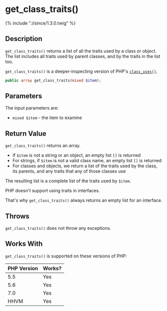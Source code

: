 # get_class_traits()

{% include ".i/since/1.3.0.twig" %}

## Description

`get_class_traits()` returns a list of all the traits used by a class or object. The list includes all traits used by parent classes, and by the traits in the list too.

`get_class_traits()` is a deeper-inspecting version of PHP's [`class_uses()`](http://php.net/manual/en/function.class-uses.php).

```php
public array get_class_traits(mixed $item);
```

## Parameters

The input parameters are:

- `mixed $item` - the item to examine

## Return Value

`get_class_traits()` returns an array.

* If `$item` is not a string or an object, an empty list `[]` is returned
* For strings, if `$item` is not a valid class name, an empty list `[]` is returned
* For classes and objects, we return a list of the traits used by the class, its parents, and any traits that any of those classes use

The resulting list is a complete list of the traits used by `$item`.

<div class="callout warning" markdown="1">
PHP doesn't support using traits in interfaces.

That's why `get_class_traits()` always returns an empty list for an interface.
</div>

## Throws

`get_class_traits()` does not throw any exceptions.

## Works With

`get_class_traits()` is supported on these versions of PHP:

PHP Version | Works?
------------|-------
5.5 | Yes
5.6 | Yes
7.0 | Yes
HHVM | Yes
